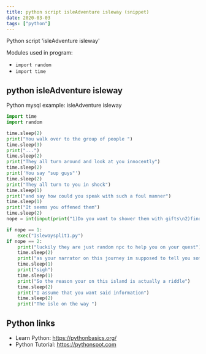 ```yaml
---
title: python script isleAdventure isleway (snippet)
date: 2020-03-03
tags: ["python"]
---
```

Python script 'isleAdventure isleway'


Modules used in program: 
* `import random`
* `import time`

## python isleAdventure isleway

Python mysql example: isleAdventure isleway

```python
import time
import random

time.sleep(2)
print("You walk over to the group of people ")
time.sleep(3)
print("...")
time.sleep(2)
print("They all turn around and look at you innocently")
time.sleep(2)
print('You say "sup guys"')
time.sleep(2)
print("They all turn to you in shock")
time.sleep(1)
print("and say how could you speak with such a foul manner")
time.sleep(1)
print("It seems you offened them")
time.sleep(2)
nope = int(input(print("1)Do you want to shower them with gifts\n2)find another way to communicate")))

if nope == 1:
    exec("Islewaysplit1.py")
if nope == 2:
    print("luckily they are just random npc to help you on your quest")
    time.sleep(2)
    print("as your narrator on this journey im supposed to tell you some more information its in my code I think ")
    time.sleep(1)
    print("sigh")
    time.sleep(1)
    print("So the reason your on this island is actually a riddle")
    time.sleep(2)
    print("I assume that you want said information")
    time.sleep(2)
    print("The isle on the way ")


```

## Python links

- Learn Python: https://pythonbasics.org/
- Python Tutorial: https://pythonspot.com
